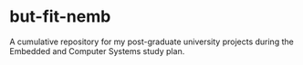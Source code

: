 # but-fit-nemb
A cumulative repository for my post-graduate university projects during the Embedded and Computer Systems study plan.
